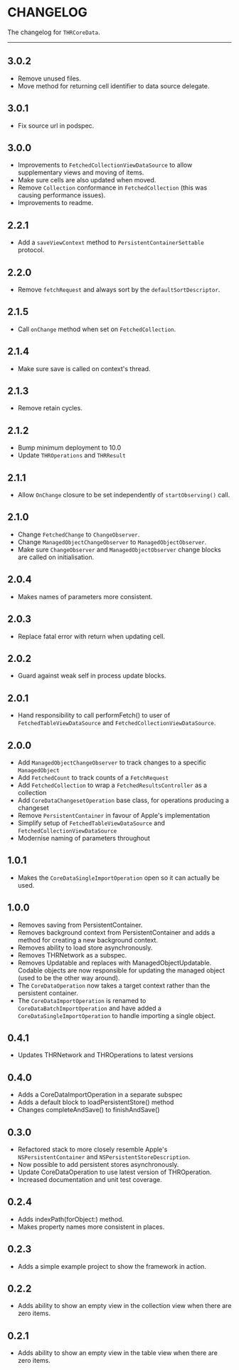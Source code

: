# CHANGELOG

The changelog for `THRCoreData`.

--------------------------------------
3.0.2
-----

- Remove unused files.
- Move method for returning cell identifier to data source delegate.

3.0.1
-----

- Fix source url in podspec.

3.0.0
-----

- Improvements to `FetchedCollectionViewDataSource` to allow supplementary views and moving of items.
- Make sure cells are also updated when moved.
- Remove `Collection` conformance in `FetchedCollection` (this was causing performance issues).
- Improvements to readme.

2.2.1
-----

- Add a `saveViewContext` method to `PersistentContainerSettable` protocol.

2.2.0
-----

- Remove `fetchRequest` and always sort by the `defaultSortDescriptor`.

2.1.5
-----

- Call `onChange` method when set on `FetchedCollection`.

2.1.4
-----

- Make sure save is called on context's thread.

2.1.3
-----

- Remove retain cycles.

2.1.2
-----

- Bump minimum deployment to 10.0
- Update `THROperations` and `THRResult`

2.1.1
-----

- Allow `OnChange` closure to be set independently of `startObserving()` call.

2.1.0
-----

- Change `FetchedChange` to `ChangeObserver`.
- Change `ManagedObjectChangeObserver` to `ManagedObjectObserver`.
- Make sure `ChangeObserver` and `ManagedObjectObserver` change blocks are called on initialisation.

2.0.4
-----

- Makes names of parameters more consistent.

2.0.3
-----

- Replace fatal error with return when updating cell.

2.0.2
-----

- Guard against weak self in process update blocks.

2.0.1
-----

- Hand responsibility to call performFetch() to user of `FetchedTableViewDataSource` and `FetchedCollectionViewDataSource`.

2.0.0
-----

- Add `ManagedObjectChangeObserver` to track changes to a specific `ManagedObject`
- Add `FetchedCount` to track counts of a `FetchRequest`
- Add `FetchedCollection` to wrap a `FetchedResultsController` as a collection
- Add `CoreDataChangesetOperation` base class, for operations producing a changeset
- Remove `PersistentContainer` in favour of Apple's implementation
- Simplify setup of `FetchedTableViewDataSource` and `FetchedCollectionViewDataSource`
- Modernise naming of parameters throughout

1.0.1
-----

- Makes the `CoreDataSingleImportOperation` open so it can actually be used.


1.0.0
-----

- Removes saving from PersistentContainer.
- Removes background context from PersistentContainer and adds a method for creating a new background context.
- Removes ability to load store asynchronously.
- Removes THRNetwork as a subspec.
- Removes Updatable and replaces with ManagedObjectUpdatable. Codable objects are now responsible for updating the managed object (used to be the other way around).
- The `CoreDataOperation` now takes a target context rather than the persistent container.
- The `CoreDataImportOperation` is renamed to `CoreDataBatchImportOperation` and have added a `CoreDataSingleImportOperation` to handle importing a single object.

0.4.1
-----

- Updates THRNetwork and THROperations to latest versions

0.4.0
-----

- Adds a CoreDataImportOperation in a separate subspec
- Adds a default block to loadPersistentStore() method
- Changes completeAndSave() to finishAndSave()


0.3.0
-----

- Refactored stack to more closely resemble Apple's `NSPersistentContainer` and `NSPersistentStoreDescription`.
- Now possible to add persistent stores asynchronously.
- Update CoreDataOperation to use latest version of THROperation.
- Increased documentation and unit test coverage.


0.2.4
-----

- Adds indexPath(forObject:) method.
- Makes property names more consistent in places.


0.2.3
-----

- Adds a simple example project to show the framework in action.


0.2.2
-----

- Adds ability to show an empty view in the collection view when there are zero items.


0.2.1
-----

- Adds ability to show an empty view in the table view when there are zero items.
